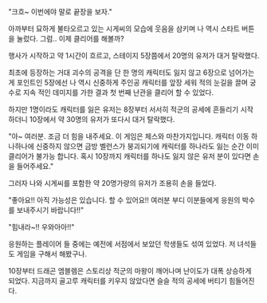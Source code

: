 "크흐~ 이번에야 말로 끝장을 보자."

아까부터 묘하게 불타오르고 있는 시게씨의 모습에 웃음을 삼키며 나 역시 스타트 버튼을 눌렀다. 그럼.. 이제 클리어를 해볼까?

행사가 시작하고 약 1시간이 흐르고, 스테이지 5장쯤에서 20명의 유저가 대거 탈락했다.

최초에 등장하는 거대 괴수의 공격을 단 한 명의 캐릭터도 잃지 않고 6장으로 넘어가는 게 포인트인 5장에선 나 역시 신중하게 주인공 캐릭터를 앞장 세워 적의 눈길을 끌며 궁수로 지속 적인 데미지를 가한 결과 첫 번째 난관을 클리어 할 수 있었다.

하지만 1명이라도 캐릭터를 잃은 유저는 8장부터 서서히 적군의 공세에 흔들리기 시작하더니 10장에서 약 30명의 유저가 또다시 대거 탈락했다.

"아~ 여러분. 조금 더 힘을 내주세요. 이 게임은 체스와 마찬가지입니다. 캐릭터 이동 하나하나에 신중하지 않으면 금방 벨런스가 붕괴되기에 캐릭터를 하나라도 잃는 순간 이미 클리어가 불가능 합니다. 혹시 10장까지 캐릭터를 하나도 잃지 않은 유저 분이 있다면 손을 들어주세요."

그러자 나와 시게씨를 포함한 약 20명가량의 유저가 조용히 손을 들었다.

"좋아요!! 아직 가능성은 있습니다. 할 수 있어요!! 여러분 부디 이분들에게 응원의 박수를 보내주시기 바랍니다!!"

"힘내라~!! 우와아아!!"

응원하는 플레이어 들 중에는 예전에 서점에서 보았던 학생들도 섞여 있었다. 저 녀석들도 게임을 구해서 해봤구나. 

10장부터 드래곤 엠블렘은 스토리상 적군의 마왕이 깨어나며 난이도가 대폭 상승하게 되었다. 지금까지 골고루 캐릭터를 키우지 않았다면 슬슬 적의 공세에 버티기 힘들어진다.